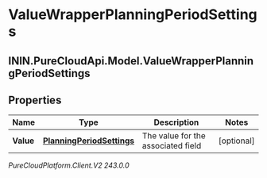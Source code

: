 # ValueWrapperPlanningPeriodSettings

## ININ.PureCloudApi.Model.ValueWrapperPlanningPeriodSettings

## Properties

|Name | Type | Description | Notes|
|------------ | ------------- | ------------- | -------------|
| **Value** | [**PlanningPeriodSettings**](PlanningPeriodSettings) | The value for the associated field | [optional] |



_PureCloudPlatform.Client.V2 243.0.0_
